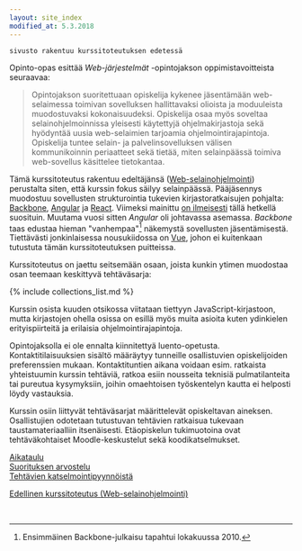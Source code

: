```yaml
---
layout: site_index
modified_at: 5.3.2018
---
```




~~~
sivusto rakentuu kurssitoteutuksen edetessä
~~~


Opinto-opas esittää *Web-järjestelmät* -opintojakson oppimistavoitteista seuraavaa:
> Opintojakson suoritettuaan opiskelija kykenee jäsentämään web-selaimessa toimivan sovelluksen hallittavaksi olioista ja moduuleista muodostuvaksi kokonaisuudeksi. Opiskelija osaa myös soveltaa selainohjelmoinnissa yleisesti käytettyjä ohjelmakirjastoja sekä hyödyntää uusia web-selaimien tarjoamia ohjelmointirajapintoja. Opiskelija tuntee selain- ja palvelinsovelluksen välisen kommunikoinnin periaatteet sekä tietää, miten selainpäässä toimiva web-sovellus käsittelee tietokantaa.

Tämä kurssitoteutus rakentuu edeltäjänsä  ([Web-selainohjelmointi](https://timedu.github.io/wso/)) perustalta siten, että kurssin fokus säilyy selainpäässä. Pääjäsennys muodostuu sovellusten strukturointia tukevien kirjastoratkaisujen pohjalta: [Backbone][Backbone], [Angular][Angular] ja [React][React]. Viimeksi mainittu [on ilmeisesti][hy-kirjastoista] tällä hetkellä suosituin. Muutama vuosi sitten *Angular* oli johtavassa asemassa. *Backbone* taas edustaa hieman "vanhempaa"[^backbone-initial] näkemystä sovellusten jäsentämisestä. Tiettävästi jonkinlaisessa nousukiidossa on [Vue][Vue], johon ei kuitenkaan tutustuta tämän kurssitoteutuksen puitteissa.

[Backbone]: http://backbonejs.org
[Angular]: https://angular.io
[React]: https://reactjs.org
[Vue]: https://vuejs.org

[hy-kirjastoista]: https://fullstack-hy.github.io/osa0/#javascript-kirjastot

[^backbone-initial]: Ensimmäinen Backbone-julkaisu tapahtui lokakuussa 2010.

Kurssitoteutus on jaettu seitsemään osaan, joista kunkin ytimen muodostaa
osan teemaan keskittyvä tehtäväsarja:

{% include collections_list.md %}

Kurssin osista kuuden otsikossa viitataan tiettyyn JavaScript-kirjastoon, mutta kirjastojen  ohella osissa on esillä myös muita asioita kuten ydinkielen erityispiirteitä ja erilaisia ohjelmointirajapintoja.

Opintojaksolla ei ole ennalta kiinnitettyä luento-opetusta. Kontaktitilaisuuksien sisältö määräytyy tunneille osallistuvien opiskelijoiden preferenssien mukaan. Kontaktituntien aikana voidaan esim. ratkaista yhteistuumin kurssin tehtäviä, ratkoa esiin nousseita teknisiä pulmatilanteita tai pureutua kysymyksiin, joihin omaehtoisen työskentelyn kautta ei helposti löydy vastauksia.

Kurssin osiin liittyvät tehtäväsarjat määrittelevät opiskeltavan aineksen. Osallistujien odotetaan tutustuvan tehtävien ratkaisua tukevaan taustamateriaalliin itsenäisesti.
Etäopiskelun tukimuotoina ovat tehtäväkohtaiset Moodle-keskustelut sekä koodikatselmukset.


[Aikataulu](aikataulu)   
[Suorituksen arvostelu](arvostelu)   
[Tehtävien katselmointipyynnöistä](katselmukset)

[Edellinen kurssitoteutus (Web-selainohjelmointi)](https://timedu.github.io/wso/)


<br/>
